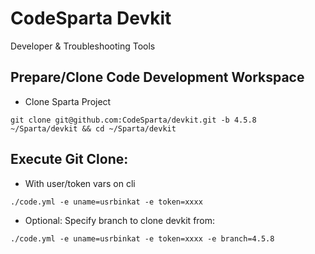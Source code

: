 # CodeSparta Devkit
Developer & Troubleshooting Tools

## Prepare/Clone Code Development Workspace
  - Clone Sparta Project
```
git clone git@github.com:CodeSparta/devkit.git -b 4.5.8 ~/Sparta/devkit && cd ~/Sparta/devkit
```
## Execute Git Clone:
  - With user/token vars on cli
```
./code.yml -e uname=usrbinkat -e token=xxxx
```
  - Optional: Specify branch to clone devkit from:

```
./code.yml -e uname=usrbinkat -e token=xxxx -e branch=4.5.8 
```
